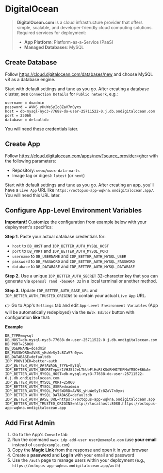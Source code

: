 # DigitalOcean

> **DigitalOcean.com** is a cloud infrastructure provider that offers simple, scalable, and developer-friendly cloud computing solutions. Required services for deployment:
>
> * **App Platform**: Platform-as-a-Service (PaaS)
> * **Managed Databases**: MySQL

## Create Database

Follow <https://cloud.digitalocean.com/databases/new> and choose MySQL v8 as a database engine.

Start with default settings and tune as you go. After creating a database cluster, see `Connection Details` for `Public network`, e.g.:

```text
username = doadmin
password = AVNS_yHuWeSyIc8ZaV7n0yxs
host = db-mysql-nyc3-77688-do-user-25711522-0.j.db.ondigitalocean.com
port = 25060
database = defaultdb
```

You will need these credentials later.

## Create App

Follow <https://cloud.digitalocean.com/apps/new?source_provider=ghcr> with the following parameters:

* Repository: `owox/owox-data-marts`
* Image tag or digest: `latest` (or `next`)

Start with default settings and tune as you go. After creating an app, you'll have a `Live App` URL like `https://octopus-app-wqkna.ondigitalocean.app/`. You will need this URL later.

## Configure App-Level Environment Variables

**Important!** Customize the configuration from example below with your deployment's specifics:

**Step 1.** Paste your actual database credentials for:

* `host` to `DB_HOST` and `IDP_BETTER_AUTH_MYSQL_HOST`
* `port` to `DB_PORT` and `IDP_BETTER_AUTH_MYSQL_PORT`
* `username` to `DB_USERNAME` and `IDP_BETTER_AUTH_MYSQL_USER`
* `password` to `DB_PASSWORD` and `IDP_BETTER_AUTH_MYSQL_PASSWORD`
* `database` to `DB_DATABASE` and `IDP_BETTER_AUTH_MYSQL_DATABASE`

**Step 2.** Use a unique `IDP_BETTER_AUTH_SECRET` 32-character key that you can generate via `openssl rand -base64 32` in a local terminal or another method.

**Step 3.** Update `IDP_BETTER_AUTH_BASE_URL` and `IDP_BETTER_AUTH_TRUSTED_ORIGINS` to contain your actual `Live App` URL.

👉 Go to App's `Settings` tab and edit `App-Level Environment Variables` (App will be automatically redeployed) via the `Bulk Editor` button with configuration **like** that:

**Example**
```text
DB_TYPE=mysql
DB_HOST=db-mysql-nyc3-77688-do-user-25711522-0.j.db.ondigitalocean.com
DB_PORT=25060
DB_USERNAME=doadmin
DB_PASSWORD=AVNS_yHuWeSyIc8ZaV7n0yxs
DB_DATABASE=defaultdb
IDP_PROVIDER=better-auth
IDP_BETTER_AUTH_DATABASE_TYPE=mysql
IDP_BETTER_AUTH_SECRET=pw/1VHJStJeLThUeFtHoRlKSdRHHIYKPMnYMSO+86bA=
IDP_BETTER_AUTH_MYSQL_HOST=db-mysql-nyc3-77688-do-user-25711522-0.j.db.ondigitalocean.com
IDP_BETTER_AUTH_MYSQL_PORT=25060
IDP_BETTER_AUTH_MYSQL_USER=doadmin
IDP_BETTER_AUTH_MYSQL_PASSWORD=AVNS_yHuWeSyIc8ZaV7n0yxs
IDP_BETTER_AUTH_MYSQL_DATABASE=defaultdb
IDP_BETTER_AUTH_BASE_URL=https://octopus-app-wqkna.ondigitalocean.app
IDP_BETTER_AUTH_TRUSTED_ORIGINS=http://localhost:8080,https://octopus-app-wqkna.ondigitalocean.app
```

## Add First Admin

1. Go to the App's `Console` tab
2. Run the command `owox idp add-user user@example.com` (use **your email** instead of `user@example.com`)
3. Copy the **Magic Link** from the response and open it in your browser
4. Create a **password** and **Log In** with your email and password
5. Use the `/auth` page to manage users within your deployment (e.g., `https://octopus-app-wqkna.ondigitalocean.app/auth`)
